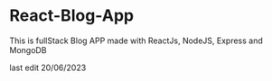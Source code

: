 # React-Blog-App

This is fullStack Blog APP made with ReactJs, NodeJS, Express and MongoDB

last edit 20/06/2023
